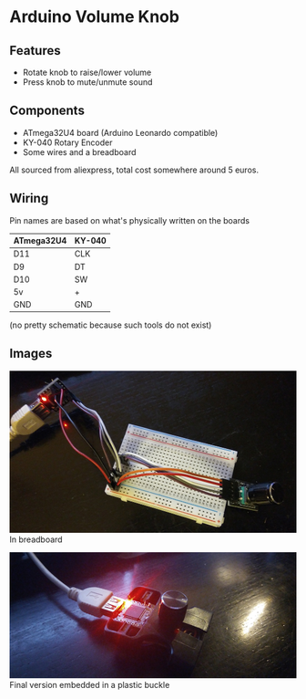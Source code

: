 # Arduino Volume Knob

## Features

* Rotate knob to raise/lower volume
* Press knob to mute/unmute sound

## Components

* ATmega32U4 board (Arduino Leonardo compatible)
* KY-040 Rotary Encoder
* Some wires and a breadboard

All sourced from aliexpress, total cost somewhere around 5 euros.

## Wiring

Pin names are based on what's physically written on the boards

| ATmega32U4 | KY-040 |
| -----------|--------|
| D11        | CLK    |
| D9         | DT     |
| D10        | SW     |
| 5v         | +      |
| GND        | GND    |

(no pretty schematic because such tools do not exist)

## Images

![Breadboard](images/bread.jpg)  
In breadboard


![Final](images/final.jpg)  
Final version embedded in a plastic buckle